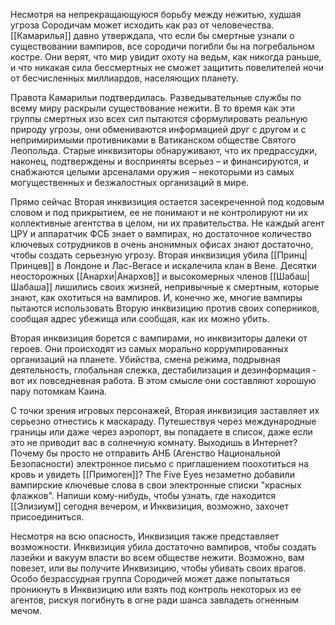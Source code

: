 Несмотря на непрекращающуюся борьбу между нежитью, худшая угроза Сородичам может исходить как раз от человечества. [[Камарилья]] давно утверждала, что если бы смертные узнали о существовании вампиров, все сородичи погибли бы на погребальном костре. Они верят, что мир увидит охоту на ведьм, как никогда раньше, и что никакая сила бессмертных не сможет защитить повелителей ночи от бесчисленных миллиардов, населяющих планету.

Правота Камарильи подтвердилась. Разведывательные службы по всему миру раскрыли существование нежити. В то время как эти группы смертных изо всех сил пытаются сформулировать реальную природу угрозы, они обмениваются информацией друг с другом и с непримиримыми противниками в Ватиканском обществе Святого Леопольда. Старые инквизиторы обнаруживают, что их предрассудки, наконец, подтверждены и восприняты всерьез – и финансируются, и снабжаются целыми арсеналами оружия – некоторыми из самых могущественных и безжалостных организаций в мире.

Прямо сейчас Вторая инквизиция остается засекреченной под кодовым словом и под прикрытием, ее не понимают и не контролируют ни их коллективные агентства в целом, ни их правительства. Не каждый агент ЦРУ и аппаратчик ФСБ знает о вампирах, но достаточное количество ключевых сотрудников в очень анонимных офисах знают достаточно, чтобы создать серьезную угрозу. Вторая инквизиция убила [[Принц|Принцев]] в Лондоне и Лас-Вегасе и искалечила клан в Вене. Десятки неосторожных [[Анархи|Анархов]] и высокомерных членов [[Шабаш|Шабаша]] лишились своих жизней, непривычные к смертным, которые знают, как охотиться на вампиров. И, конечно же, многие вампиры пытаются использовать Вторую инквизицию против своих соперников, сообщая адрес убежища или сообщая, как их можно убить.

Вторая инквизиция борется с вампирами, но инквизиторы далеки от героев. Они происходят из самых морально коррумпированных организаций на планете. Убийства, смена режима, подрывная деятельность, глобальная слежка, дестабилизация и дезинформация - вот их повседневная работа. В этом смысле они составляют хорошую пару потомкам Каина.

С точки зрения игровых персонажей, Вторая инквизиция заставляет их серьезно отнестись к маскараду. Путешествуя через международные границы или даже через аэропорт, вы попадаете в список, даже если это не приводит вас в солнечную комнату. Выходишь в Интернет? Почему бы просто не отправить АНБ (Агенство Национальной Безопасности) электронное письмо с приглашением поохотиться на кровь и увидеть [[Примоген]]? The Five Eyes незаметно добавили вампирские ключевые слова в свои электронные списки "красных флажков". Напиши кому-нибудь, чтобы узнать, где находится [[Элизиум]] сегодня вечером, и Инквизиция, возможно, захочет присоединиться.

Несмотря на всю опасность, Инквизиция также представляет возможности. Инквизиция убила достаточно вампиров, чтобы создать лазейки и вакуум власти во всем обществе нежити. Возможно, вам повезет, или вы получите Инквизицию, чтобы убивать своих врагов. Особо безрассудная группа Сородичей может даже попытаться проникнуть в Инквизицию или взять под контроль некоторых из ее агентов, рискуя погибнуть в огне ради шанса завладеть огненным мечом.